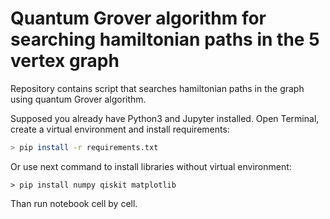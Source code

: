 # Quantum Grover algorithm for searching hamiltonian paths in the 5 vertex graph

Repository contains script that searches hamiltonian paths in the graph using quantum Grover algorithm.

Supposed you already have Python3 and Jupyter installed. Open Terminal, create a virtual environment and install requirements:

```bash
> pip install -r requirements.txt
```

Or use next command to install libraries without virtual environment:

```shell
> pip install numpy qiskit matplotlib
```

Than run notebook cell by cell.
